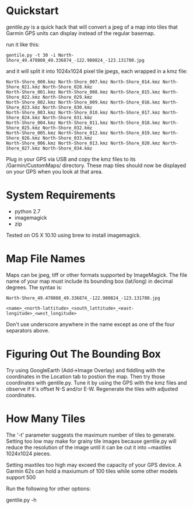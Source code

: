 Quickstart
==========

*gentile.py* is a quick hack that will convert a jpeg of a map into
tiles that Garmin GPS units can display instead of the regular
basemap.  

run it like this:

    gentile.py -t 30 -i North-Shore_49.470808_49.336874_-122.980824_-123.131780.jpg   

and it will split it into 1024x1024 pixel tile jpegs, each wrapped in a kmz file:

    North-Shore_000.kmz	North-Shore_007.kmz	North-Shore_014.kmz	North-Shore_021.kmz	North-Shore_028.kmz
    North-Shore_001.kmz	North-Shore_008.kmz	North-Shore_015.kmz	North-Shore_022.kmz	North-Shore_029.kmz
    North-Shore_002.kmz	North-Shore_009.kmz	North-Shore_016.kmz	North-Shore_023.kmz	North-Shore_030.kmz
    North-Shore_003.kmz	North-Shore_010.kmz	North-Shore_017.kmz	North-Shore_024.kmz	North-Shore_031.kmz
    North-Shore_004.kmz	North-Shore_011.kmz	North-Shore_018.kmz	North-Shore_025.kmz	North-Shore_032.kmz
    North-Shore_005.kmz	North-Shore_012.kmz	North-Shore_019.kmz	North-Shore_026.kmz	North-Shore_033.kmz
    North-Shore_006.kmz	North-Shore_013.kmz	North-Shore_020.kmz	North-Shore_027.kmz	North-Shore_034.kmz

Plug in your GPS via USB and copy the kmz files to its /Garmin/CustomMaps/ directory.  These map tiles should now be 
displayed on your GPS when you look at that area.

System Requirements
===================

* python 2.7
* imagemagick
* zip

Tested on OS X 10.10 using brew to install imagemagick.  

Map File Names
==============

Maps can be jpeg, tiff or other formats supported by ImageMagick. The
file name of your map must include its bounding box (lat/long) in
decimal degrees. The syntax is:
  
    North-Shore_49.470808_49.336874_-122.980824_-123.131780.jpg   

    <name>_<north-lattitude>_<south_lattitude>_<east-longitude>_<west_longitude>

Don't use underscore anywhere in the name except as one of the four separators above. 


Figuring Out The Bounding Box
=============================

Try using GoogleEarth (Add->Image Overlay) and fiddling with the
coordinates in the Location tab to postion the map.  Then try those
coordinates with gentile.py.  Tune it by using the GPS with the kmz
files and observe if it's offset N-S and/or E-W.  Regenerate the tiles
with adjusted coordinates.

How Many Tiles
==============

The '-t' parameter suggests the maximum number of tiles to
generate. Setting too low may make for grainy tile images because
gentile.py will reduce the resolution of the image until it can be cut
it into ~maxtiles 1024x1024 pieces.

Setting maxtiles too high may exceed the capacity of your GPS device.  A
Garmin 62s can hold a maxiumum of 100 tiles while some other models support 500

Run the following for other options:
  
   gentile.py -h
